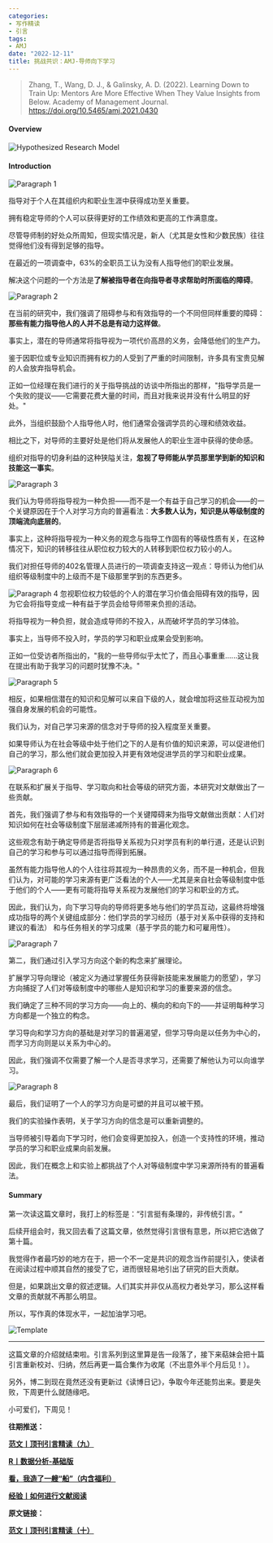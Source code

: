 ```yaml
---
categories:
- 写作精读
- 引言
tags:
- AMJ
date: "2022-12-11"
title: 挑战共识：AMJ-导师向下学习
---
```


> Zhang, T., Wang, D. J., & Galinsky, A. D. (2022). Learning Down to Train Up: Mentors Are More Effective When They Value Insights from Below. Academy of Management Journal. https://doi.org/10.5465/amj.2021.0430

<!--more-->

#### Overview

![Hypothesized Research Model](https://tie-1315290370.cos.ap-beijing.myqcloud.com/image-20221211203503912.png)

#### Introduction

![Paragraph 1](https://tie-1315290370.cos.ap-beijing.myqcloud.com/image-20221211203641135.png)

指导对于个人在其组织内和职业生涯中获得成功至关重要。

拥有稳定导师的个人可以获得更好的工作绩效和更高的工作满意度。

尽管导师制的好处众所周知，但现实情况是，新人（尤其是女性和少数民族）往往觉得他们没有得到足够的指导。

在最近的一项调查中，63%的全职员工认为没有人指导他们的职业发展。

解决这个问题的一个方法是**了解被指导者在向指导者寻求帮助时所面临的障碍**。  

![Paragraph 2](https://tie-1315290370.cos.ap-beijing.myqcloud.com/image-20221211203716273.png)

在当前的研究中，我们强调了阻碍参与和有效指导的一个不同但同样重要的障碍：**那些有能力指导他人的人并不总是有动力这样做**。

事实上，潜在的导师通常将指导视为一项代价高昂的义务，会降低他们的生产力。

鉴于因职位或专业知识而拥有权力的人受到了严重的时间限制，许多具有宝贵见解的人会放弃指导机会。

正如一位经理在我们进行的关于指导挑战的访谈中所指出的那样，"指导学员是一个失败的提议——它需要花费大量的时间，而且对我来说并没有什么明显的好处。" 

此外，当组织鼓励个人指导他人时，他们通常会强调学员的心理和绩效收益。

相比之下，对导师的主要好处是他们将从发展他人的职业生涯中获得的使命感。

组织对指导的切身利益的这种狭隘关注，**忽视了导师能从学员那里学到新的知识和技能这一事实**。

![Paragraph 3](https://tie-1315290370.cos.ap-beijing.myqcloud.com/image-20221211203841480.png)

我们认为导师将指导视为一种负担——而不是一个有益于自己学习的机会——的一个关键原因在于个人对学习方向的普遍看法：**大多数人认为，知识是从等级制度的顶端流向底层的**。

事实上，这种将指导视为一种义务的观念与指导工作固有的等级性质有关，在这种情况下，知识的转移往往从职位权力较大的人转移到职位权力较小的人。

我们对担任导师的402名管理人员进行的一项调查支持这一观点：导师认为他们从组织等级制度中的上级而不是下级那里学到的东西更多。

![Paragraph 4](https://tie-1315290370.cos.ap-beijing.myqcloud.com/image-20221211203909841.png) 忽视职位权力较低的个人的潜在学习价值会阻碍有效的指导，因为它会将指导变成一种有益于学员会给导师带来负担的活动。

将指导视为一种负担，就会造成导师的不投入，从而破坏学员的学习体验。

事实上，当导师不投入时，学员的学习和职业成果会受到影响。

正如一位受访者所指出的，"我的一些导师似乎太忙了，而且心事重重......这让我在提出有助于我学习的问题时犹豫不决。"

![Paragraph 5](https://tie-1315290370.cos.ap-beijing.myqcloud.com/image-20221211203924825.png)

相反，如果相信潜在的知识和见解可以来自下级的人，就会增加将这些互动视为加强自身发展的机会的可能性。

我们认为，对自己学习来源的信念对于导师的投入程度至关重要。

如果导师认为在社会等级中处于他们之下的人是有价值的知识来源，可以促进他们自己的学习，那么他们就会更加投入并更有效地促进学员的学习和职业成果。

![Paragraph 6](https://tie-1315290370.cos.ap-beijing.myqcloud.com/image-20221211204103826.png)

在联系和扩展关于指导、学习取向和社会等级的研究方面，本研究对文献做出了一些贡献。

首先，我们强调了参与和有效指导的一个关键障碍来为指导文献做出贡献：人们对知识如何在社会等级制度下层层递减所持有的普遍化观念。

这些观念有助于确定导师是否将指导关系视为只对学员有利的单行道，还是认识到自己的学习和参与可以通过指导而得到拓展。

虽然有能力指导他人的个人往往将其视为一种昂贵的义务，而不是一种机会，但我们认为，对可能的学习来源有更广泛看法的个人——尤其是来自社会等级制度中低于他们的个人——更有可能将指导关系视为发展他们的学习和职业的方式。

因此，我们认为，向下学习导向的导师将更多地与他们的学员互动，这最终将增强成功指导的两个关键组成部分：他们学员的学习经历（基于对关系中获得的支持和建议的看法） 和与任务相关的学习成果（基于学员的能力和可雇用性）。

![Paragraph 7](https://tie-1315290370.cos.ap-beijing.myqcloud.com/image-20221211204118500.png)

第二，我们通过引入学习方向这个新的构念来扩展理论。

扩展学习导向理论（被定义为通过掌握任务获得新技能来发展能力的愿望），学习方向捕捉了人们对等级制度中的哪些人是知识和学习的重要来源的信念。

我们确定了三种不同的学习方向——向上的、横向的和向下的——并证明每种学习方向都是一个独立的构念。

学习导向和学习方向的基础是对学习的普遍渴望，但学习导向是以任务为中心的，而学习方向则是以关系为中心的。

因此，我们强调不仅需要了解一个人是否寻求学习，还需要了解他认为可以向谁学习。

![Paragraph 8](https://tie-1315290370.cos.ap-beijing.myqcloud.com/image-20221211204222298.png)

最后，我们证明了一个人的学习方向是可塑的并且可以被干预。

我们的实验操作表明，关于学习方向的信念是可以重新调整的。

当导师被引导着向下学习时，他们会变得更加投入，创造一个支持性的环境，推动学员的学习和职业成果向前发展。

因此，我们在概念上和实验上都挑战了个人对等级制度中学习来源所持有的普遍看法。

#### Summary

第一次读这篇文章时，我打上的标签是：“引言挺有条理的，非传统引言。“

后续开组会时，我又回去看了这篇文章，依然觉得引言很有意思，所以把它选做了第十篇。

我觉得作者最巧妙的地方在于，把一个不一定是共识的观念当作前提引入，使读者在阅读过程中顺其自然的接受了它，进而很轻易地引出了研究的巨大贡献。

但是，如果跳出文章的叙述逻辑。人们其实并非仅从高权力者处学习，那么这样看文章的贡献就不再那么明显。

所以，写作真的体现水平，一起加油学习吧。

![Template](https://tie-1315290370.cos.ap-beijing.myqcloud.com/image-20221211224702049.png)

---

这篇文章的介绍就结束啦。引言系列到这里算是告一段落了，接下来萜妹会把十篇引言重新校对、归纳，然后再更一篇合集作为收尾（不出意外半个月后见！）。

另外，博二到现在竟然还没有更新过《读博日记》，争取今年还能剪出来。要是失败，下周更什么就随缘吧。

小可爱们，下周见！

**往期推送：**

**[范文丨顶刊引言精读（九）](https://mp.weixin.qq.com/s?__biz=MzIwMDk1OTM2OQ==&mid=2247487655&idx=1&sn=a5e4a1ad7057c991a843174d3dfdef01&chksm=96f46441a183ed57778b031564cfbd91935119fea0eb059ef000c666e37b8093319c5af9daec&token=31161339&lang=zh_CN#rd)** 

**[R丨数据分析-基础版](https://mp.weixin.qq.com/s?__biz=MzIwMDk1OTM2OQ==&mid=2247487615&idx=1&sn=1bb580d5076098680606970eaeeedf34&chksm=96f46499a183ed8f7a238aceaf70d35e6ef6ef3eebdfe14bc8222b4e4e010a8ac7a30e23f0f5&token=1897272759&lang=zh_CN#rd)**

**[看，我造了一艘“船”（内含福利）](https://mp.weixin.qq.com/s?__biz=MzIwMDk1OTM2OQ==&mid=2247487466&idx=1&sn=95687a96c0ac852fd956148bb8ca21f6&chksm=96f47b0ca183f21a75118684845a55236536fff12d60f6f11286d82896f679665f0154b2d069&token=428852987&lang=zh_CN#rd)**

**[经验丨如何进行文献阅读](https://mp.weixin.qq.com/s?__biz=MzIwMDk1OTM2OQ==&mid=2247487355&idx=1&sn=8b7d29da8724e5b54455fbc1bbab0d6c&chksm=96f47b9da183f28b6beabad99e938907dd7a43fa2821bc2543266206acc93cbcdef60664b80c&token=428852987&lang=zh_CN#rd)**

**原文链接：**

**[范文丨顶刊引言精读（十）](https://mp.weixin.qq.com/s?__biz=MzIwMDk1OTM2OQ==&mid=2247487737&idx=1&sn=75280f9a8cbd6591960a4db4cc288189&chksm=96f4641fa183ed09ac18184d9b7bc10c2031b1a6b3896fd153b96751525b30165b53cb49d60f&token=862004942&lang=zh_CN#rd)** 
